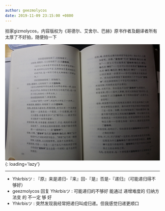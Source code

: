 ```yaml
---
author: geezmolycos
date: 2019-11-09 23:15:00 +0800
---
```


拍家gizmolycos，内容版权为《哥德尔、艾舍尔、巴赫》原书作者及翻译者所有 太厚了不好拍，随便拍一下

![](/assets/images/qq-zone/2019-11-09-godel.jpg){: loading='lazy'}

---

- Yhkrbisツ : 『原』来是递归-『来』回-『是』否是-『递归』（可能递归得不够好）
- geezmolycos 回复 Yhkrbisツ : 可能递归的不够好 能通过 递增难度的 归纳方法变 的 不一定 够 好
- Yhkrbisツ : 突然发现我经常把递归叫成归递。但我感觉归递更顺口
